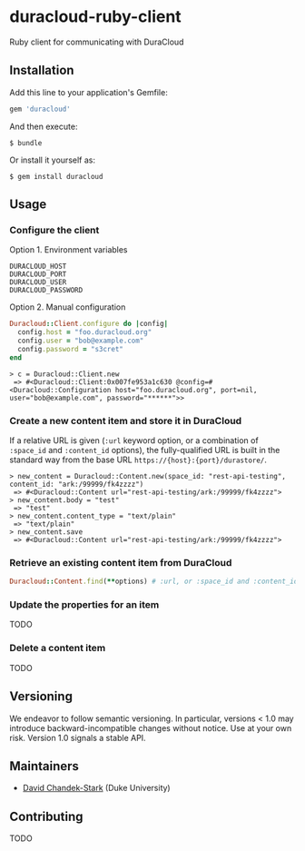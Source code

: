 # duracloud-ruby-client
Ruby client for communicating with DuraCloud

## Installation

Add this line to your application's Gemfile:

```ruby
gem 'duracloud'
```

And then execute:

    $ bundle

Or install it yourself as:

    $ gem install duracloud

## Usage

### Configure the client

Option 1. Environment variables

    DURACLOUD_HOST
    DURACLOUD_PORT
    DURACLOUD_USER
    DURACLOUD_PASSWORD

Option 2. Manual configuration

```ruby
Duracloud::Client.configure do |config|
  config.host = "foo.duracloud.org"
  config.user = "bob@example.com"
  config.password = "s3cret"
end
```

```
> c = Duracloud::Client.new
 => #<Duracloud::Client:0x007fe953a1c630 @config=#<Duracloud::Configuration host="foo.duracloud.org", port=nil, user="bob@example.com", password="******">>
 ```

### Create a new content item and store it in DuraCloud

If a relative URL is given (`:url` keyword option, or a combination of `:space_id` and `:content_id` options), the fully-qualified URL is built in the standard way from the base URL `https://{host}:{port}/durastore/`.

```
> new_content = Duracloud::Content.new(space_id: "rest-api-testing", content_id: "ark:/99999/fk4zzzz")
 => #<Duracloud::Content url="rest-api-testing/ark:/99999/fk4zzzz">
> new_content.body = "test"
 => "test"
> new_content.content_type = "text/plain"
 => "text/plain"
> new_content.save
 => #<Duracloud::Content url="rest-api-testing/ark:/99999/fk4zzzz">
```

### Retrieve an existing content item from DuraCloud

```ruby
Duracloud::Content.find(**options) # :url, or :space_id and :content_id
```

### Update the properties for an item

TODO

### Delete a content item

TODO

## Versioning

We endeavor to follow semantic versioning.  In particular, versions < 1.0 may introduce backward-incompatible changes without notice.  Use at your own risk.  Version 1.0 signals a stable API.

## Maintainers

* [David Chandek-Stark](https://github.com/dchandekstark) (Duke University)

## Contributing

TODO
